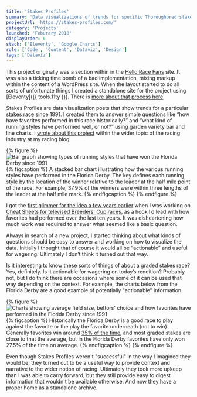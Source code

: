 ```yaml
---
title: 'Stakes Profiles'
summary: 'Data visualizations of trends for specific Thoroughbred stakes races since 1991'
projectUrl: 'https://stakes-profiles.com/'
category: 'Projects'
launched: 'Feburary 2018'
displayOrder: 6
stack: ['Eleventy', 'Google Charts']
role: ['Code', 'Content', 'Dataviz', 'Design']
tags: ['Dataviz']
---
```

This project originally was a section within in the [Hello Race Fans](/projects/hello-race-fans) site. It was also a ticking time bomb of a bad implementation, mixing markup within the content of a WordPress site. When the layout started to do all sorts of unfortunate things I created a standalone site for the project using [Eleventy]({{ tools.11ty }}). There is [more about that process here](/notes/the-accidental-project/).


Stakes Profiles are data visualization posts that show trends for a particular [stakes race](https://en.wikipedia.org/wiki/Graded_stakes_race) since 1991. I created them to answer simple questions like “how have favorites performed in this race historically?” and “what kind of running styles have performed well, or not?” using garden variety bar and line charts. I [wrote about this project](http://www.exactamundo.org/2019/03/13/in-other-racing-data-conversations/) within the wider topic of the racing industry at my racing blog.

{% figure %}
  <picture>
    <source srcset="/img/stakes-profiles-running-style-bar.avif" type="image/avif">
    <source srcset="/img/stakes-profiles-running-style-bar.webp" type="image/webp">
    <img src="/img/stakes-profiles-running-style-bar.jpg" alt="Bar graph showing types of running styles that have won the Florida Derby since 1991" loading="lazy" />
  </picture>
  {% figcaption %}
    A stacked bar chart illustrating how the various running styles have performed in the Florida Derby. The key defines each running style by the location of the winner relative to the leader at the half mile point of the race. For example, 37.9% of the winners were within three lengths of the leader at the half mile mark.
  {% endfigcaption %}
{% endfigure %}

I got the [first glimmer for the idea a few years earlier](https://twitter.com/superterrific/status/964523437019549696) when I was working on [Cheat Sheets for televised Breeders' Cup races](https://web.archive.org/web/20150831075810/https://challenge.breederscup.com/travers-cheat-sheet), as a hook I’d lead with how favorites had performed over the last ten years. It was disheartening how much work was required to answer what seemed like a basic question.

Always in search of a new project, I started thinking about what kinds of questions should be easy to answer and working on how to visualize the data. Initially I thought that of course it would all be “actionable” and useful for wagering. Ultimately I don’t think it turned out that way.

Is it interesting to know these sorts of things of about a graded stakes race? Yes, definitely. Is it actionable for wagering on today’s rendition? Probably not, but I do think there are occasions where some of it can be used that way depending on the context. For example, the charts below from the Florida Derby are a good example of potentially "actionable" information.

{% figure %}
  <picture>
    <source srcset="/img/stakes-profiles-favorites.avif" type="image/avif">
    <source srcset="/img/stakes-profiles-favorites.webp" type="image/webp">
    <img src="/img/stakes-profiles-favorites.jpg" alt="Charts showing average field size, bettors' choice and how favorites have performed in the Florida Derby since 1991" loading="lazy">
  </picture>
  {% figcaption %}
    Historically the Florida Derby is a good race to play against the favorite or the play the favorite underneath (not to win). Generally favorites win around <a href="http://agameofskill.com/how-well-do-horse-racing-favorites-perform/">35% of the time</a>, and most graded stakes are close to that the average, but in the Florida Derby favorites have only won 27.5% of the time on average.
  {% endfigcaption %}
{% endfigure %}

Even though Stakes Profiles weren't "successful" in the way I imagined they would be, they turned out to be a useful way to provide context and narrative to the wider notion of racing. Ultimately they took more upkeep than I was able to carry forward, but they still provide easy to digest information that wouldn't be available otherwise. And now they have a proper home as a standalone archive.
